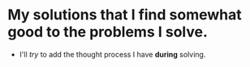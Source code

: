 # My solutions that I find somewhat good to the problems I solve.
* I'll _try_ to add the thought process I have **during** solving.
